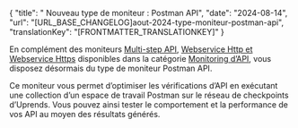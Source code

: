{
  "title": " Nouveau type de moniteur : Postman API",
  "date": "2024-08-14",
  "url": "[URL_BASE_CHANGELOG]aout-2024-type-moniteur-postman-api",
  "translationKey": "[FRONTMATTER_TRANSLATIONKEY]"
}

En complément des moniteurs [Multi-step API]([LINK_URL_1]), [Webservice Http et Webservice Https]([LINK_URL_2]) disponibles dans la catégorie [Monitoring d’API]([LINK_URL_3]), vous disposez désormais du type de moniteur Postman API.

Ce moniteur vous permet d’optimiser les vérifications d’API en exécutant une collection d’un espace de travail Postman sur le réseau de checkpoints d’Uprends. Vous pouvez ainsi tester le comportement et la performance de vos API au moyen des résultats générés.